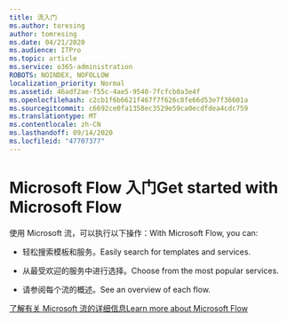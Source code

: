 ```yaml
---
title: 流入门
ms.author: toresing
author: tomresing
ms.date: 04/21/2020
ms.audience: ITPro
ms.topic: article
ms.service: o365-administration
ROBOTS: NOINDEX, NOFOLLOW
localization_priority: Normal
ms.assetid: 46adf2ae-f55c-4ae5-9540-7fcfcb0a3e4f
ms.openlocfilehash: c2cb1f6b6621f467f7f626c8fe66d53e7f36601a
ms.sourcegitcommit: c6692ce0fa1358ec3529e59ca0ecdfdea4cdc759
ms.translationtype: MT
ms.contentlocale: zh-CN
ms.lasthandoff: 09/14/2020
ms.locfileid: "47707377"
---
```

# <a name="get-started-with-microsoft-flow"></a><span data-ttu-id="c6798-102">Microsoft Flow 入门</span><span class="sxs-lookup"><span data-stu-id="c6798-102">Get started with Microsoft Flow</span></span>

<span data-ttu-id="c6798-103">使用 Microsoft 流，可以执行以下操作：</span><span class="sxs-lookup"><span data-stu-id="c6798-103">With Microsoft Flow, you can:</span></span>
  
- <span data-ttu-id="c6798-104">轻松搜索模板和服务。</span><span class="sxs-lookup"><span data-stu-id="c6798-104">Easily search for templates and services.</span></span>
    
- <span data-ttu-id="c6798-105">从最受欢迎的服务中进行选择。</span><span class="sxs-lookup"><span data-stu-id="c6798-105">Choose from the most popular services.</span></span>
    
- <span data-ttu-id="c6798-106">请参阅每个流的概述。</span><span class="sxs-lookup"><span data-stu-id="c6798-106">See an overview of each flow.</span></span>
    
[<span data-ttu-id="c6798-107">了解有关 Microsoft 流的详细信息</span><span class="sxs-lookup"><span data-stu-id="c6798-107">Learn more about Microsoft Flow</span></span>](https://go.microsoft.com/fwlink/?linkid=874446)
  

